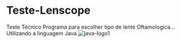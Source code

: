 # Teste-Lenscope
Teste Técnico
Programa para escolher tipo de lente Oftamologica...
Utilizando a linguagem Java
![java-logo1](https://user-images.githubusercontent.com/96260047/178858753-1b980903-d386-41e4-a157-d2912f7727b0.png)
